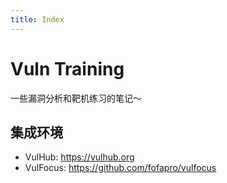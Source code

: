 ```yaml
---
title: Index
---
```

# Vuln Training

一些漏洞分析和靶机练习的笔记～



## 集成环境

-   VulHub: https://vulhub.org
-   VulFocus: https://github.com/fofapro/vulfocus


